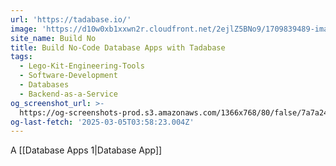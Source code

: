 ```yaml
---
url: 'https://tadabase.io/'
image: 'https://d10w0xb1xxwn2r.cloudfront.net/2ejlZ5BNo9/1709839489-images.png'
site_name: Build No
title: Build No-Code Database Apps with Tadabase
tags:
  - Lego-Kit-Engineering-Tools
  - Software-Development
  - Databases
  - Backend-as-a-Service
og_screenshot_url: >-
  https://og-screenshots-prod.s3.amazonaws.com/1366x768/80/false/7a7a248f180ba754f47f3466eef9506c1fa59598a8fcc67ffebbe8ab14b17456.jpeg
og-last-fetch: '2025-03-05T03:58:23.004Z'
---
```

A [[Database Apps 1|Database App]]
